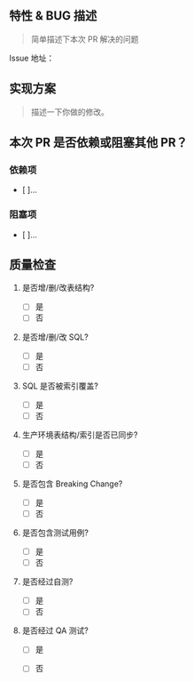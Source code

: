 ## 特性 & BUG 描述

> 简单描述下本次 PR 解决的问题

Issue 地址：

## 实现方案

> 描述一下你做的修改。


## 本次 PR 是否依赖或阻塞其他 PR？ 

### 依赖项

- [ ]...

### 阻塞项

- [ ]...

## 质量检查

1. 是否增/删/改表结构?

    - [ ] 是
    - [ ] 否

2. 是否增/删/改 SQL?

    - [ ] 是
    - [ ] 否

3. SQL 是否被索引覆盖?

    - [ ] 是
    - [ ] 否

4. 生产环境表结构/索引是否已同步?

    - [ ] 是
    - [ ] 否

5. 是否包含 Breaking Change?

    - [ ] 是
    - [ ] 否

6. 是否包含测试用例?

    - [ ] 是
    - [ ] 否

7. 是否经过自测?

    - [ ] 是
    - [ ] 否

8. 是否经过 QA 测试?

    - [ ] 是
    - [ ] 否


